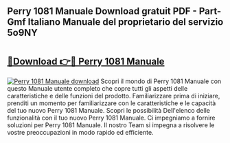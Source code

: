 ## Perry 1081 Manuale Download gratuit PDF - Part-Gmf Italiano Manuale del proprietario del servizio 5o9NY

# <h2><a href="http://dfgrgp.blite.top/?on=Perry+1081+Manuale">🔗Download 👉🔴 Perry 1081 Manuale</a></h2>

[![Perry 1081 Manuale download](https://i.imgur.com/lujVjoI.png)](http://dfgrgp.blite.top/?on=Perry+1081+Manuale)
Scopri il mondo di Perry 1081 Manuale con questo Manuale utente completo che copre tutti gli aspetti delle caratteristiche e delle funzioni del prodotto. Familiarizzare prima di iniziare, prenditi un momento per familiarizzare con le caratteristiche e le capacità del tuo nuovo Perry 1081 Manuale. Scopri le possibilità Dell'elenco delle funzionalità con il tuo nuovo Perry 1081 Manuale. Ci impegniamo a fornire soluzioni per Perry 1081 Manuale. Il nostro Team si impegna a risolvere le vostre preoccupazioni in modo rapido ed efficiente.
